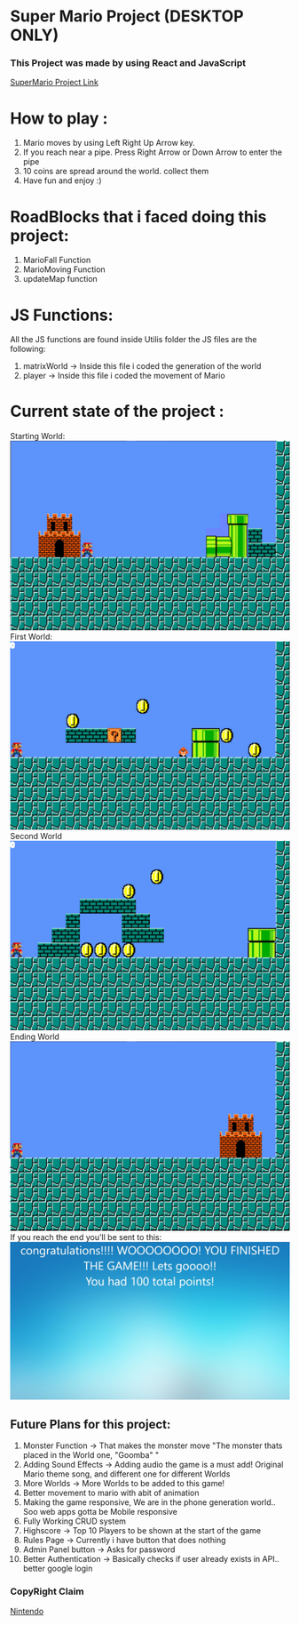 # Super Mario Project (DESKTOP ONLY)

### This Project was made by using React and JavaScript

[SuperMario Project Link](https://rougenij-supermario.netlify.app/)

# How to play :

1. Mario moves by using Left Right Up Arrow key.
2. If you reach near a pipe. Press Right Arrow or Down Arrow to enter the pipe
3. 10 coins are spread around the world. collect them
4. Have fun and enjoy :)

# RoadBlocks that i faced doing this project:

1. MarioFall Function
2. MarioMoving Function
3. updateMap function

# JS Functions:

All the JS functions are found inside Utilis folder
the JS files are the following:

1. matrixWorld -> Inside this file i coded the generation of the world
2. player -> Inside this file i coded the movement of Mario

# Current state of the project :

Starting World:
![StartingWorld](ReadmeImages/StartingWorld.jpg)
First World:
![WorldOne](ReadmeImages/WorldOne.jpg)
Second World
![WorldTwo](ReadmeImages/WorldTwo.jpg)
Ending World
![EndingWorld](ReadmeImages/EndingWorld.jpg)
If you reach the end you'll be sent to this:
![WinningPage](ReadmeImages/WinningPage.jpg)

## Future Plans for this project:

1. Monster Function -> That makes the monster move "The monster thats placed in the World one, "Goomba" "
2. Adding Sound Effects -> Adding audio the game is a must add! Original Mario theme song, and different one for different Worlds
3. More Worlds -> More Worlds to be added to this game!
4. Better movement to mario with abit of animation
5. Making the game responsive, We are in the phone generation world.. Soo web apps gotta be Mobile responsive
6. Fully Working CRUD system
7. Highscore -> Top 10 Players to be shown at the start of the game
8. Rules Page -> Currently i have button that does nothing
9. Admin Panel button -> Asks for password
10. Better Authentication -> Basically checks if user already exists in API.. better google login

### CopyRight Claim

[Nintendo](https://www.nintendo.com/)
